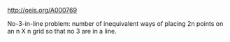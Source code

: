 http://oeis.org/A000769

No-3-in-line problem: number of inequivalent ways of placing 2n points on an n X n grid so that no 3 are in a line.

